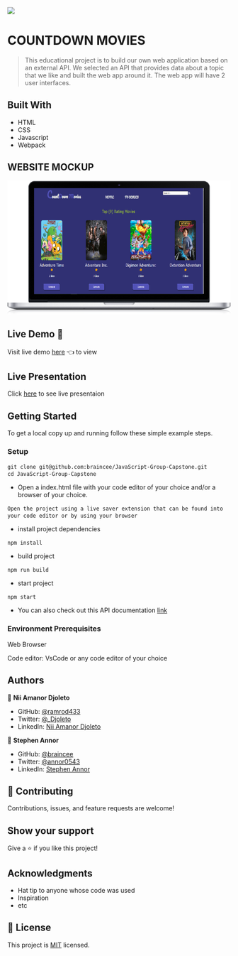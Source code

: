 ![](https://img.shields.io/badge/Microverse-blueviolet)

# COUNTDOWN MOVIES

> This educational project is to build our own web application based on an external API. We selected an API that provides data about a topic that we like and built the web app around it. The web app will have 2 user interfaces.

## Built With

- HTML
- CSS
- Javascript
- Webpack


## WEBSITE MOCKUP

![](./laptop%20(2).png)

## Live Demo 🔗

Visit live demo [here]() 👈 to view

## Live Presentation 

Click [here](https://drive.google.com/file/d/1yaGI6xswUWy5UKqW-7RR05TqYe1vsBBH/view?usp=sharing) to see live presentaion

## Getting Started

To get a local copy up and running follow these simple example steps.

### Setup

```
git clone git@github.com:braincee/JavaScript-Group-Capstone.git
cd JavaScript-Group-Capstone
```

- Open a index.html file with your code editor of your choice and/or a browser of your choice.

```
Open the project using a live saver extension that can be found into your code editor or by using your browser
```

- install project dependencies

```
npm install
```

- build project

```
npm run build
```

- start project

```
npm start
```

- You can also check out this API documentation [link]()

### Environment Prerequisites

Web Browser

Code editor: VsCode or any code editor of your choice

## Authors

👤 **Nii Amanor Djoleto**

- GitHub: [@ramrod433](https://github.com/ramrod433)
- Twitter: [@\_Djoleto](https://twitter.com/_djoleto_)
- LinkedIn: [Nii Amanor Djoleto](https://linkedin.com/in/nii-amanor-djoleto-072b8a14a)

👤 **Stephen Annor**

- GitHub: [@braincee](https://github.com/braincee)
- Twitter: [@annor0543](https://twitter.com/annor0543)
- LinkedIn: [Stephen Annor](https://www.linkedin.com/in/kwesi-appiah-1387801a1/)

## 🤝 Contributing

Contributions, issues, and feature requests are welcome!

## Show your support

Give a ⭐️ if you like this project!

## Acknowledgments

- Hat tip to anyone whose code was used
- Inspiration
- etc

## 📝 License

This project is [MIT](./MIT.md) licensed.
